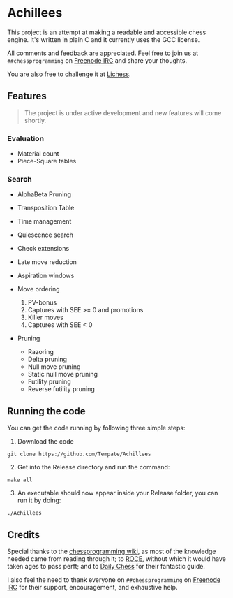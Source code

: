# Achillees

This project is an attempt at making a readable and accessible chess engine. It's written in plain C and it currently uses the GCC license.

All comments and feedback are appreciated. Feel free to join us at `##chessprogramming` on [Freenode IRC](https://webchat.freenode.net) and share your thoughts.

You are also free to challenge it at [Lichess](https://lichess.org/@/Achillees).

## Features

> The project is under active development and new features will come shortly.

### Evaluation
- Material count
- Piece-Square tables

### Search
- AlphaBeta Pruning
- Transposition Table
- Time management
- Quiescence search
- Check extensions
- Late move reduction
- Aspiration windows

- Move ordering
  1. PV-bonus
  2. Captures with SEE >= 0 and promotions
  3. Killer moves
  4. Captures with SEE < 0

- Pruning
  - Razoring
  - Delta pruning
  - Null move pruning
  - Static null move pruning
  - Futility pruning
  - Reverse futility pruning

## Running the code

You can get the code running by following three simple steps:

1. Download the code
```
git clone https://github.com/Tempate/Achillees
```

2. Get into the Release directory and run the command:
```
make all
```

3. An executable should now appear inside your Release folder, you can run it by doing: 
```
./Achillees
```

## Credits

Special thanks to the [chessprogramming wiki](https://www.chessprogramming.org/Main_Page), as most of the knowledge needed came from reading through it; to [ROCE](http://www.rocechess.ch/rocee.html), without which it would have taken ages to pass perft; and to [Daily Chess](https://www.dailychess.com/rival/programming/index.php) for their fantastic guide.

I also feel the need to thank everyone on `##chessprogramming` on [Freenode IRC](https://webchat.freenode.net) for their support, encouragement, and exhaustive help.

